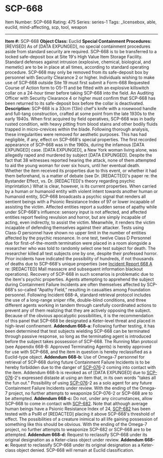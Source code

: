 # SCP-668
Item Number: SCP-668
Rating: 475
Series: series-1
Tags: _licensebox, able, euclid, mind-affecting, scp, tool, weapon

---

**Item #:** SCP-668
**Object Class:** Euclid
**Special Containment Procedures:** [REVISED] As of [DATA EXPUNGED], no special containment procedures aside from standard security are required. SCP-668 is to be transferred to a locked safe-deposit box at Site 19's High Value Item Storage Facility. Standard defenses against intrusion (explosive, chemical, biological, and memetic) are to be in place at all times, according to standard operating procedure.
SCP-668 may only be removed from its safe-deposit box by personnel with Security Clearance 2 or higher. Individuals wishing to make use of SCP-668 outside Site 19 must first submit a Form-668 Requested Course of Action form to O5-11 and be fitted with an explosive killswitch collar on a 24-hour timer before taking SCP-668 into the field. An Auditing Officer with Security Clearance 4 or higher must confirm that SCP-668 has been returned to its safe-deposit box before the collar is deactivated.
**Description:** SCP-668 is a 33cm (13in) chef's knife with a rosewood handle and full-tang construction, crafted at some point from the late 1930s to the early 1940s. When first acquired by field operatives, SCP-668 was in badly rusted condition, with heavy pitting from blood stains and other bodily fluids trapped in micro-crevices within the blade. Following thorough analysis, these irregularities were removed for aesthetic purposes. This has had negligible, if any, effect on SCP-668's special properties.
The first recorded appearance of SCP-668 was in the 1960s, during the infamous [DATA EXPUNGED] case. [DATA EXPUNGED], a New York woman living alone, was allegedly raped and murdered by subject [DATA EXPUNGED]. Despite the fact that 38 witnesses reported hearing the attack, none of them attempted to aid the young woman for over six hours, until her eventual death. Whether the item received its properties due to this event, or whether it had them beforehand, is a matter of debate (see Dr. [REDACTED]'s paper re: the Bystander Effect, vs. Dr. [REDACTED]'s theory regarding psychic imprintation.)
What is clear, however, is its current properties. When carried by a human or humanoid entity with violent intent towards another human or humanoid entity, SCP-668 broadcasts a psychic signal that renders all sentient beings with a Psionic Resistance Index of 97 or lower incapable of assisting the victim. Affected entities report a sudden sense of apathy while under SCP-668's influence: sensory input is not affected, and affected entities report feeling revulsion and horror, but are simply incapable of acting, even indirectly, to assist the victim. Meanwhile, it renders the victim incapable of defending themselves against their attacker.
Tests using Class-D personnel have shown no upper limit in the number of entities affected by the psychic resonance. In one test, twelve Class D Personnel due for first-of-the-month termination were placed in a room alongside a researcher who was told to randomly select one test subject for death. The researcher killed all test subjects one by one, despite their professed horror. Prior incidents have indicated the possibility of hundreds, if not thousands of deaths due to SCP-668's unique properties (see [Incident Report 668 A](/incident-668-a) re: [REDACTED] Mall massacre and subsequent information blackout operations).
Recovery of SCP-668 in such scenarios is problematic due to the item's psychic properties. Agents attempting to apprehend the subject during Containment Failure Incidents are often themselves affected by SCP-668's so-called "Apathy Field," resulting in casualties among Foundation personnel. Following Incident 668-A, standard retrieval protocol includes the use of a long-range sniper rifle, double-blind conditions, and three different agents working in tandem through carefully coordinated actions to prevent any of them realizing that they are actively opposing the subject.
Because of the obvious apocalyptic possibilities, it is the recommendation of this panel that SCP-668 be designated a Keter-level threat and placed in high-level confinement.
**Addendum 668-a:** Following further testing, it has been determined that test subjects wielding SCP-668 can be terminated through passive response, so long as the terminating agent is introduced before the subject takes possession of SCP-668. The Running Man protocol (see Appendix 668-B: Approved Terminating Agents) is hereby approved for use with SCP-668, and the item in question is hereby reclassified as a Euclid-type object.
**Addendum 668-b:** Use of Omega-7 personnel for retrieval of SCP-668 during future Containment Failure Incidents is to be hereby forbidden due to the danger of [SCP-076](/scp-076)-2 coming into contact with the item. Addendum 668-b is revoked as of [DATA EXPUNGED] due to [SCP-076](/scp-076)-2's expressed distaste at using an item that, in its own words "takes all the fun out." Possibility of using [SCP-076](/scp-076)-2 as a solo agent for any future Containment Failure Incidents under review. With the ending of the Omega-7 project, no further attempts to weaponize SCP-076-2 or SCP-668 are to be attempted.
**Addendum 668-c:** Do not, under any circumstances, allow SCP-668 to come in contact with [SCP-682](/scp-682). Note that although average human beings have a Psionic Resistance Index of 24, [SCP-682](/scp-682) has been tested with a PsiRI of [REDACTED] placing it above SCP-668's threshold of effect. The possibilities of a creature inimical to all life gaining possession of something like this should be obvious. With the ending of the Omega-7 project, no further attempts to weaponize SCP-682 or SCP-668 are to be attempted.
**Addendum 668-d:** Request to reclassify SCP-668 under its original designation as a Keter-class object under review.
**Addendum 668-e:** Request to reclassify SCP-668 under its original designation as a Keter-class object denied. SCP-668 will remain at Euclid classification.